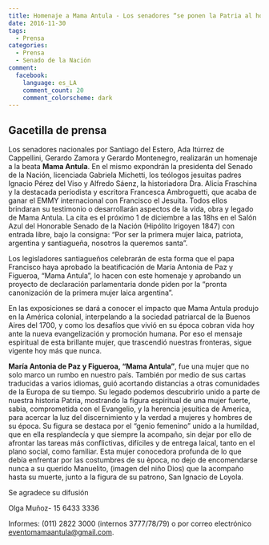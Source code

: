 ```yaml
---
title: Homenaje a Mama Antula - Los senadores “se ponen la Patria al hombro"
date: 2016-11-30
tags:
  - Prensa
categories:
  - Prensa
  - Senado de la Nación
comment:
  facebook:
    language: es_LA
    comment_count: 20
    comment_colorscheme: dark  
---
```


## Gacetilla de prensa

Los senadores nacionales por Santiago del Estero, Ada Itúrrez de Cappellini, Gerardo Zamora y Gerardo Montenegro, realizarán un homenaje a la beata **Mama Antula**. En el mismo expondrán la presidenta del Senado de la Nación, licenciada Gabriela Michetti, los teólogos jesuitas padres Ignacio Pérez del Viso y Alfredo Sáenz, la historiadora Dra. Alicia Fraschina y la destacada periodista y escritora Francesca Ambroguetti, que acaba de  ganar el EMMY internacional con Francisco el Jesuita. Todos ellos brindaran su testimonio o desarrollarán aspectos de la vida, obra y legado de Mama Antula. La cita es el próximo 1 de diciembre a las 18hs en el Salón Azul del Honorable Senado de la Nación (Hipólito Irigoyen 1847) con entrada libre, bajo la consigna: “Por ser la primera mujer laica, patriota, argentina y santiagueña, nosotros la queremos santa”.

Los legisladores santiagueños celebrarán de esta forma que el papa Francisco haya aprobado la beatificación de María Antonia de Paz y Figueroa, “Mama Antula”, lo hacen con este homenaje y aprobando  un proyecto de declaración parlamentaria donde piden por la “pronta canonización de la primera mujer laica argentina”.

En las exposiciones se dará a conocer el impacto que Mama Antula produjo en la América colonial,  interpelando a la sociedad patriarcal de la Buenos Aires del 1700, y como los desafíos que vivió en su época  cobran vida hoy  ante la nueva evangelización y promoción humana. Por eso el mensaje espiritual de esta brillante mujer, que trascendió nuestras fronteras,  sigue vigente hoy más que nunca.

**María Antonia de Paz y Figueroa, “Mama Antula”**, fue una mujer que no solo marco un rumbo en nuestro país.  También por medio de sus cartas traducidas a varios idiomas, guió acortando distancias a otras comunidades de la Europa de su tiempo. Su legado podemos descubrirlo unido  a parte de nuestra historia Patria, mostrando la figura espiritual de una mujer fuerte, sabia, comprometida con el Evangelio, y la herencia jesuítica de America, para acercar la luz del discernimiento y la verdad a mujeres y hombres de su época. Su figura se destaca por el “genio femenino” unido a la humildad, que en ella resplandecía y que siempre la acompaño, sin dejar por ello de afrontar las tareas más conflictivas, difíciles y de entrega laical, tanto en el plano social, como familiar. Esta mujer conocedora profunda de lo que debía enfrentar por las costumbres de su època, no dejo de encomendarse nunca a su querido Manuelito, (imagen del niño Dios) que la acompaño hasta su muerte, junto a la figura de su patrono, San Ignacio de Loyola.

Se agradece su difusión

Olga Muñoz- 15 6433 3336

Informes: (011) 2822 3000 (internos 3777/78/79) o por correo electrónico
eventomamaantula@gmail.com.
